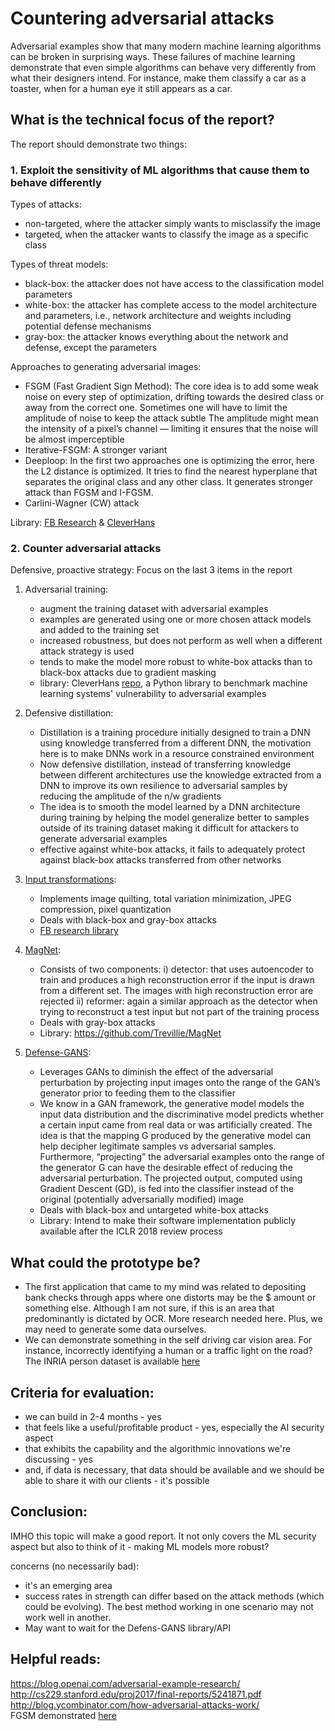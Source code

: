# Countering adversarial attacks

Adversarial examples show that many modern machine learning algorithms can be broken in surprising ways. These failures of machine learning demonstrate that even simple algorithms can behave very differently from what their designers intend. For instance, make them classify a car as a toaster, when for a human eye it still appears as a car. 

## What is the technical focus of the report? 
The report should demonstrate two things:

### 1. Exploit the sensitivity of ML algorithms that cause them to behave differently 

Types of attacks:
   - non-targeted, where the attacker simply wants to misclassify the image
   - targeted, when the attacker wants to classify the image as a specific class

Types of threat models:
   - black-box: the attacker does not have access to the classification model parameters
   - white-box: the attacker has complete access to the model architecture and parameters, i.e., network architecture and weights including potential defense mechanisms
   - gray-box: the attacker knows everything about the network and defense, except the parameters
    
Approaches to generating adversarial images:
   - FSGM (Fast Gradient Sign Method): The core idea is to add some weak noise on every step of optimization, drifting towards the desired class or away from the correct one. Sometimes one will have to limit the amplitude of noise to keep the attack subtle The amplitude might mean the intensity of a pixel’s channel — limiting it ensures that the noise will be almost imperceptible
   - Iterative-FSGM: A stronger variant
   - Deeploop: In the first two approaches one is optimizing the error, here the L2 distance is optimized. It tries to find the nearest hyperplane that separates the original class and any other class. It generates stronger attack than FGSM and I-FGSM.
   - Carlini-Wagner (CW) attack

Library: [FB Research](https://github.com/facebookresearch/adversarial_image_defenses) & [CleverHans](https://github.com/tensorflow/cleverhans)

### 2. Counter adversarial attacks 

Defensive, proactive strategy: Focus on the last 3 items in the report

1. Adversarial training: 
    - augment the training dataset with adversarial examples
    - examples are generated using one or more chosen attack models and added to the training set
    - increased robustness, but does not perform as well when a different attack strategy is used
    - tends to make the model more robust to white-box attacks than to black-box attacks due to gradient masking
    - library: CleverHans [repo](https://github.com/tensorflow/cleverhans), a Python library to benchmark machine learning systems' vulnerability to adversarial examples

2. Defensive distillation:
    - Distillation is a training procedure initially designed to train a DNN using knowledge transferred from a different DNN, the motivation here is to make DNNs work in a resource constrained environment
    - Now defensive distillation, instead of transferring knowledge between different architectures use the knowledge extracted from a DNN to improve its own resilience to adversarial samples by reducing the amplitude of the n/w gradients
    - The idea is to smooth the model learned by a DNN architecture during training by helping the model generalize
better to samples outside of its training dataset making it difficult for attackers to generate adversarial examples
    - effective against white-box attacks, it fails to adequately protect against black-box attacks transferred from other networks
  
3. [Input transformations](https://arxiv.org/pdf/1711.00117.pdf): 
    - Implements image quilting, total variation minimization, JPEG compression, pixel quantization
    - Deals with black-box and gray-box attacks
    - [FB research library](https://github.com/facebookresearch/adversarial_image_defenses)
    
4. [MagNet](https://arxiv.org/pdf/1705.09064.pdf): 
    - Consists of two components: 
      i) detector: that uses autoencoder to train and produces a high reconstruction error if the input is drawn from a different set. The images with high reconstruction error are rejected
      ii) reformer: again a similar approach as the detector when trying to reconstruct a test input but not part of the training process
    - Deals with gray-box attacks
    - Library: https://github.com/Trevillie/MagNet
    
5. [Defense-GANS](https://openreview.net/pdf?id=BkJ3ibb0-): 
    - Leverages GANs to diminish the effect of the adversarial perturbation by projecting input images onto the range of the GAN’s generator prior to feeding them to the classifier
    - We know in a GAN framework, the generative model models the input data distribution and the discriminative model predicts whether a certain input came from real data or was artificially created. The idea is that the mapping G produced by the generative model can help decipher legitimate samples vs adversarial samples. Furthermore, “projecting” the adversarial examples onto the range of the generator G can have the desirable effect of reducing the adversarial perturbation. The projected output, computed using Gradient Descent (GD), is fed into the classifier instead of the original (potentially adversarially modified) image
    - Deals with black-box and untargeted white-box attacks
    - Library: Intend to make their software implementation publicly available after the ICLR 2018 review process

## What could the prototype be? 

   - The first application that came to my mind was related to depositing bank checks through apps where one distorts may be the $ amount or something else. Although I am not sure, if this is an area that predominantly is dictated by OCR. More research needed here. Plus, we may need to generate some data ourselves.
   - We can demonstrate something in the self driving car vision area. For instance, incorrectly identifying a human or a traffic light on the road? The INRIA person dataset is available [here](http://pascal.inrialpes.fr/data/human/)

## Criteria for evaluation: 

   - we can build in 2-4 months - yes
   - that feels like a useful/profitable product - yes, especially the AI security aspect 
   - that exhibits the capability and the algorithmic innovations we're discussing - yes
   - and, if data is necessary, that data should be available and we should be able to share it with our clients - it's possible

## Conclusion: 

IMHO this topic will make a good report. It not only covers the ML security aspect but also to think of it - making ML models more robust?  

concerns (no necessarily bad):  
   - it's an emerging area
   - success rates in strength can differ based on the attack methods (which could be evolving). The best method working in one scenario may not work well in another.
   - May want to wait for the Defens-GANS library/API

## Helpful reads:
https://blog.openai.com/adversarial-example-research/   
http://cs229.stanford.edu/proj2017/final-reports/5241871.pdf   
http://blog.ycombinator.com/how-adversarial-attacks-work/   
FGSM demonstrated [here](https://github.com/Lextal/adv-attacks-pytorch-101)   
